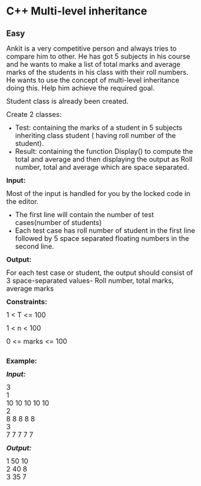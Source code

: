 # C++ Multi-level inheritance
## Easy
<div class="problems_problem_content__Xm_eO"><p><span style="font-size:18px">Ankit is a very competitive person and always tries to compare him to other. He has got 5 subjects in his course and he wants to make a list of total marks and average marks of the students in his class with their roll numbers. He wants to use the concept of multi-level inheritance doing this. Help him achieve the required goal.&nbsp; &nbsp;</span></p>

<p><span style="font-size:18px">Student class is already been created.</span></p>

<p><span style="font-size:18px">Create 2 classes:</span></p>

<ul>
	<li><span style="font-size:18px">Test: containing the marks of a student in 5 subjects inheriting class&nbsp;student ( having roll number of the student).</span></li>
	<li><span style="font-size:18px">Result: containing the function Display() to compute the total and average and then displaying the output as Roll number, total and average which are space separated.</span></li>
</ul>

<p><span style="font-size:18px"><strong>Input:</strong></span></p>

<p><span style="font-size:18px">Most of the input is handled for you by the locked code in the editor.</span></p>

<ul>
	<li><span style="font-size:18px">The first line will contain the number of test cases(number of students)</span></li>
	<li><span style="font-size:18px">Each test case has roll number of student in the first line followed by 5 space separated floating numbers in the second line.</span></li>
</ul>

<p><span style="font-size:18px"><strong>Output:</strong></span></p>

<p><span style="font-size:18px">For each test case or student, the output should consist of 3 space-separated&nbsp;values- Roll number, total marks, average marks&nbsp;</span></p>

<p><span style="font-size:18px"><strong>Constraints:&nbsp;</strong></span></p>

<p><span style="font-size:18px">1 &lt; T &lt;= 100</span></p>

<p><span style="font-size:18px">1 &lt; n &lt; 100</span></p>

<p><span style="font-size:18px">0 &lt;= marks &lt;= 100</span><br>
&nbsp;</p>

<p><span style="font-size:18px"><strong>Example:</strong></span></p>

<p><span style="font-size:18px"><em><strong>Input:</strong></em></span></p>

<p><span style="font-size:18px">3<br>
1<br>
10 10 10 10 10<br>
2<br>
8 8 8 8 8&nbsp;<br>
3&nbsp;<br>
7 7 7 7 7</span></p>

<p><span style="font-size:18px"><em><strong>Output:</strong></em></span></p>

<p><span style="font-size:18px">1 50 10<br>
2 40 8<br>
3 35 7</span></p>
</div>